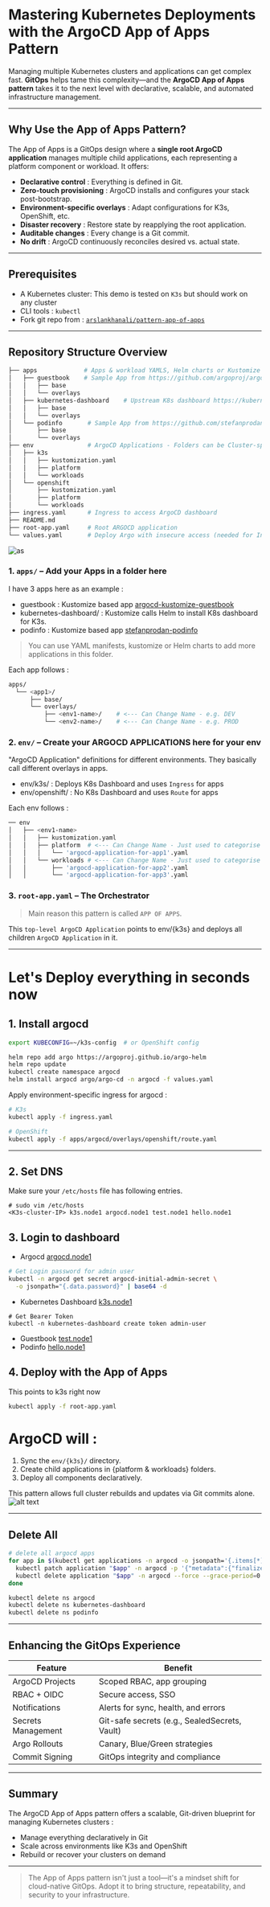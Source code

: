 # Mastering Kubernetes Deployments with the ArgoCD App of Apps Pattern

Managing multiple Kubernetes clusters and applications can get complex fast. **GitOps** helps tame this complexity—and the **ArgoCD App of Apps pattern** takes it to the next level with declarative, scalable, and automated infrastructure management.

---

## Why Use the App of Apps Pattern?

The App of Apps is a GitOps design where a **single root ArgoCD application** manages multiple child applications, each representing a platform component or workload. It offers:

- **Declarative control** :  Everything is defined in Git.
- **Zero-touch provisioning** :  ArgoCD installs and configures your stack post-bootstrap.
- **Environment-specific overlays** :  Adapt configurations for K3s, OpenShift, etc.
- **Disaster recovery** :  Restore state by reapplying the root application.
- **Auditable changes** :  Every change is a Git commit.
- **No drift** :  ArgoCD continuously reconciles desired vs. actual state.

---

## Prerequisites

- A Kubernetes cluster: This demo is tested on `K3s` but should work on any cluster
- CLI tools :  `kubectl`
- Fork git repo from :  [`arslankhanali/pattern-app-of-apps`](https://github.com/arslankhanali/pattern-app-of-apps)

---

## Repository Structure Overview

```bash
├── apps             # Apps & workload YAMLS, Helm charts or Kustomize can go here
│   ├── guestbook    # Sample App from https://github.com/argoproj/argocd-example-apps/tree/master/kustomize-guestbook
│   │   ├── base
│   │   └── overlays
│   ├── kubernetes-dashboard    # Upstream K8s dashboard https://kubernetes.io/docs/tasks/access-application-cluster/web-ui-dashboard/
│   │   ├── base
│   │   └── overlays
│   └── podinfo       # Sample App from https://github.com/stefanprodan/podinfo/tree/master/kustomize
│       ├── base
│       └── overlays
├── env               # ArgoCD Applications - Folders can be Cluster-specific (k3s,openshift) or Env Specific (dev,
│   ├── k3s
│   │   ├── kustomization.yaml
│   │   ├── platform
│   │   └── workloads
│   └── openshift
│       ├── kustomization.yaml
│       ├── platform
│       └── workloads
├── ingress.yaml      # Ingress to access ArgoCD dashboard
├── README.md
├── root-app.yaml     # Root ARGOCD application
└── values.yaml       # Deploy Argo with insecure access (needed for Ingress) & enable Helm for kustomize
```
![as](/argocd-app-of-apps/flow1.png)
### 1. `apps/` – Add your Apps in a folder here

I have 3 apps here as an example : 
- guestbook :  Kustomize based app [argocd-kustomize-guestbook](https://github.com/argoproj/argocd-example-apps/tree/master/kustomize-guestbook) 
- kubernetes-dashboard/ :  Kustomize calls Helm to install K8s dashboard for K3s.
- podinfo :  Kustomize based app [stefanprodan-podinfo](https://github.com/stefanprodan/podinfo/tree/master/kustomize)

> You can use YAML manifests, kustomize or Helm charts to add more applications in this folder. 

Each app follows : 

```sh
apps/
  └── <app1>/
      ├── base/
      └── overlays/
          ├── <env1-name>/    # <--- Can Change Name - e.g. DEV
          └── <env2-name>/    # <--- Can Change Name - e.g. PROD
```

### 2. `env/` – Create your ARGOCD APPLICATIONS here for your env
"ArgoCD Application" definitions for different environments. They basically call different overlays in apps.

- env/k3s/ :  Deploys K8s Dashboard and uses `Ingress` for apps
- env/openshift/  :  No K8s Dashboard and uses `Route` for apps

Each env follows : 
```sh
── env
│   ├── <env1-name>
│   │   ├── kustomization.yaml
│   │   ├── platform  # <--- Can Change Name - Just used to categorise `argocd-application`
│   │   │   └── 'argocd-application-for-app1'.yaml
│   │   └── workloads # <--- Can Change Name - Just used to categorise `argocd-application`
│   │       ├── 'argocd-application-for-app2'.yaml
│   │       └── 'argocd-application-for-app3'.yaml
```
### 3. `root-app.yaml` – The Orchestrator

> Main reason this pattern is called `APP OF APPS`.   

This `top-level ArgoCD Application` points to env/{k3s} and deploys all children `ArgoCD Application` in it.

---
# Let's Deploy everything in seconds now

## 1. Install argocd

```bash
export KUBECONFIG=~/k3s-config  # or OpenShift config

helm repo add argo https://argoproj.github.io/argo-helm
helm repo update
kubectl create namespace argocd
helm install argocd argo/argo-cd -n argocd -f values.yaml
```

Apply environment-specific ingress for argocd : 

```bash
# K3s
kubectl apply -f ingress.yaml

# OpenShift
kubectl apply -f apps/argocd/overlays/openshift/route.yaml
```

---
## 2. Set DNS
Make sure your `/etc/hosts` file has following entries.    
```
# sudo vim /etc/hosts
<K3s-cluster-IP> k3s.node1 argocd.node1 test.node1 hello.node1
```
## 3. Login to dashboard
- Argocd [argocd.node1](https://argocd.node1)
```bash
# Get Login password for admin user
kubectl -n argocd get secret argocd-initial-admin-secret \
  -o jsonpath="{.data.password}" | base64 -d
```
- Kubernetes Dashboard [k3s.node1](https://k3s.node1)
```
# Get Bearer Token
kubectl -n kubernetes-dashboard create token admin-user
```
- Guestbook [test.node1](http://test.node1)
- Podinfo [hello.node1](http://hello.node1)
## 4. Deploy with the App of Apps
This points to k3s right now
```bash
kubectl apply -f root-app.yaml
```

# ArgoCD will : 
1. Sync the `env/{k3s}/` directory.
2. Create child applications in {platform & workloads} folders.
3. Deploy all components declaratively.

This pattern allows full cluster rebuilds and updates via Git commits alone.
![alt text](/argocd-app-of-apps/argocd.png)

---

## Delete All
```sh
# delete all argocd apps
for app in $(kubectl get applications -n argocd -o jsonpath='{.items[*].metadata.name}'); do
  kubectl patch application "$app" -n argocd -p '{"metadata":{"finalizers":[]}}' --type=merge
  kubectl delete application "$app" -n argocd --force --grace-period=0
done

kubectl delete ns argocd
kubectl delete ns kubernetes-dashboard
kubectl delete ns podinfo
```
---

## Enhancing the GitOps Experience

| Feature               | Benefit                                         |
|-----------------------|--------------------------------------------------|
| ArgoCD Projects       | Scoped RBAC, app grouping                       |
| RBAC + OIDC           | Secure access, SSO                              |
| Notifications         | Alerts for sync, health, and errors             |
| Secrets Management    | Git-safe secrets (e.g., SealedSecrets, Vault)   |
| Argo Rollouts         | Canary, Blue/Green strategies                   |
| Commit Signing        | GitOps integrity and compliance                 |

---

## Summary

The ArgoCD App of Apps pattern offers a scalable, Git-driven blueprint for managing Kubernetes clusters : 

- Manage everything declaratively in Git
- Scale across environments like K3s and OpenShift
- Rebuild or recover your clusters on demand

---

> The App of Apps pattern isn't just a tool—it's a mindset shift for cloud-native GitOps. Adopt it to bring structure, repeatability, and security to your infrastructure.

